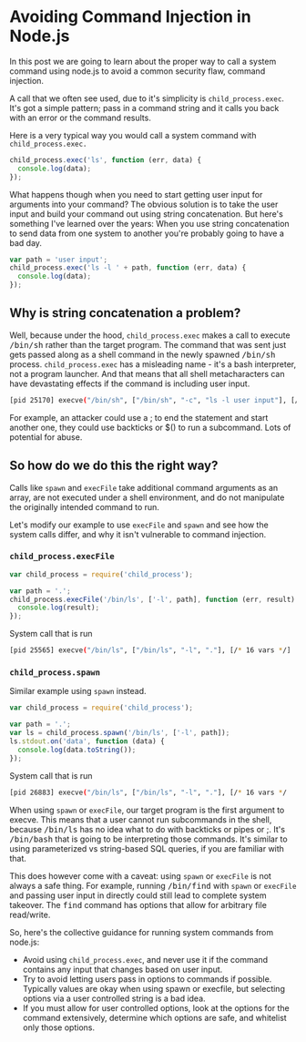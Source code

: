 # Avoiding Command Injection in Node.js

In this post we are going to learn about the proper way to call a system command using node.js to avoid a common security flaw, command injection.

A call that we often see used, due to it's simplicity is `child_process.exec`. It's got a simple pattern; pass in a command string and it calls you back with an error or the command results.

Here is a very typical way you would call a system command with `child_process.exec.`

```js
child_process.exec('ls', function (err, data) {
  console.log(data);
});
```

What happens though when you need to start getting user input for arguments into your command? The obvious solution is to take the user input and build your command out using string concatenation. But here's something I've learned over the years: When you use string concatenation to send data from one system to another you're probably going to have a bad day.

```js
var path = 'user input';
child_process.exec('ls -l ' + path, function (err, data) {
  console.log(data);
});
```

## Why is string concatenation a problem?

Well, because under the hood, `child_process.exec` makes a call to execute <kbd>/bin/sh</kbd> rather than the target program. The command that was sent just gets passed along as a shell command in the newly spawned <kbd>/bin/sh</kbd> process. `child_process.exec` has a misleading name - it's a bash interpreter, not a program launcher. And that means that all shell metacharacters can have devastating effects if the command is including user input.

```sh
[pid 25170] execve("/bin/sh", ["/bin/sh", "-c", "ls -l user input"], [/* 16 vars */]
```

For example, an attacker could use a ; to end the statement and start another one, they could use backticks or $() to run a subcommand. Lots of potential for abuse.

## So how do we do this the right way?

Calls like `spawn` and `execFile` take additional command arguments as an array, are not executed under a shell environment, and do not manipulate the originally intended command to run.

Let's modify our example to use `execFile` and `spawn` and see how the system calls differ, and why it isn't vulnerable to command injection.

### `child_process.execFile`

```js
var child_process = require('child_process');

var path = '.';
child_process.execFile('/bin/ls', ['-l', path], function (err, result) {
  console.log(result);
});
```

System call that is run

```sh
[pid 25565] execve("/bin/ls", ["/bin/ls", "-l", "."], [/* 16 vars */]
```

### `child_process.spawn`

Similar example using `spawn` instead.

```js
var child_process = require('child_process');

var path = '.';
var ls = child_process.spawn('/bin/ls', ['-l', path]);
ls.stdout.on('data', function (data) {
  console.log(data.toString());
});
```

System call that is run

```sh
[pid 26883] execve("/bin/ls", ["/bin/ls", "-l", "."], [/* 16 vars */
```

When using `spawn` or `execFile`, our target program is the first argument to execve. This means that a user cannot run subcommands in the shell, because <kbd>/bin/ls</kbd> has no idea what to do with backticks or pipes or ;. It's <kbd>/bin/bash</kbd> that is going to be interpreting those commands. It's similar to using parameterized vs string-based SQL queries, if you are familiar with that.

This does however come with a caveat: using `spawn` or `execFile` is not always a safe thing. For example, running <kbd>/bin/find</kbd> with `spawn` or `execFile` and passing user input in directly could still lead to complete system takeover. The <kbd>find</kbd> command has options that allow for arbitrary file read/write.

So, here's the collective guidance for running system commands from node.js:

- Avoid using `child_process.exec`, and never use it if the command contains any input that changes based on user input.
- Try to avoid letting users pass in options to commands if possible. Typically values are okay when using spawn or execfile, but selecting options via a user controlled string is a bad idea.
- If you must allow for user controlled options, look at the options for the command extensively, determine which options are safe, and whitelist only those options.
